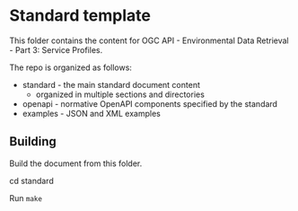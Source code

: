 # Standard template

This folder contains the content for OGC API - Environmental Data Retrieval - Part 3: Service Profiles.


The repo is organized as follows:

* standard - the main standard document content
  - organized in multiple sections and directories
* openapi - normative OpenAPI components specified by the standard
* examples - JSON and XML examples

## Building

Build the document from this folder.

cd standard

Run `make`
